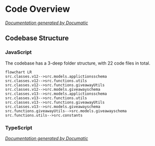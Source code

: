 # Code Overview

[_Documentation generated by Documatic_](https://www.documatic.com?377052553)

<!---Documatic-section-Codebase Structure-start--->
## Codebase Structure

### JavaScript

The codebase has a 3-deep folder structure,
                with 22 code files in total.

<!---Documatic-block-system_architecture-start--->
```mermaid
flowchart LR
src.classes.v12-->src.models.applictionsschema
src.classes.v12-->src.functions.utils
src.classes.v12-->src.functions.giveawayUtils
src.classes.v12-->src.models.giveawayschema
src.classes.v13-->src.models.applictionsschema
src.classes.v13-->src.functions.utils
src.classes.v13-->src.functions.giveawayUtils
src.classes.v13-->src.models.giveawayschema
src.functions.giveawayUtils-->src.models.giveawayschema
src.functions.utils-->src.constants
```
<!---Documatic-block-system_architecture-end--->

### TypeScript
<!---Documatic-section-Codebase Structure-end--->

[_Documentation generated by Documatic_](https://www.documatic.com?377052553)